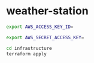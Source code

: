 # weather-station

```bash
export AWS_ACCESS_KEY_ID=
```

```bash
export AWS_SECRET_ACCESS_KEY=
```

```bash
cd infrastructure
terraform apply
```
